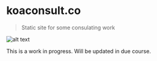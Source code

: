 # koaconsult.co
> Static site for some consulating work

![alt text](https://i.ibb.co/XVBDYFk/Screen-Shot-2019-02-20-at-13-39-11.png "koaconsult.co")

This is a work in progress. Will be updated in due course.
